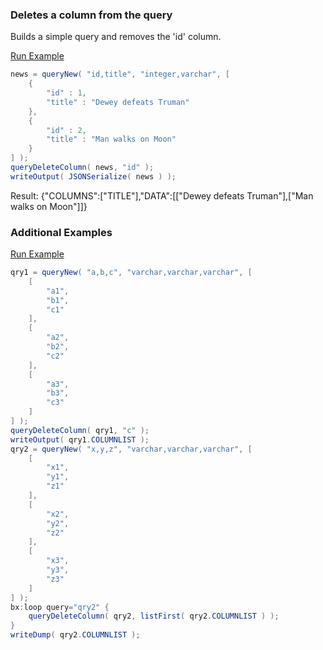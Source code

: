 ### Deletes a column from the query

Builds a simple query and removes the 'id' column.

<a href="https://try.boxlang.io/?code=eJxdjjEPgjAQhef2V1w6QdJFR42TTCbAgJtxaOTUxtJqudqg8b9bYNLtvcv3XZ7F2MMGHgH9UGHMQOhWkiaDQqZsCS%2Fo5VP501X5dDoAZ2%2FOWMIErGAhxzzzqYoCIw7Q4hkV9bD3oVNWcPaRP9byzyqVhajMrQdnoXRuUvgR8jWfhhVokHDrTOhsBjZNHrelVwmIXhPWge6BMtg1ddWg18roF84k5CP1BWVRQ84%3D" target="_blank">Run Example</a>

```java
news = queryNew( "id,title", "integer,varchar", [ 
	{
		"id" : 1,
		"title" : "Dewey defeats Truman"
	},
	{
		"id" : 2,
		"title" : "Man walks on Moon"
	}
] );
queryDeleteColumn( news, "id" );
writeOutput( JSONSerialize( news ) );

```

Result: {"COLUMNS":["TITLE"],"DATA":[["Dewey defeats Truman"],["Man walks on Moon"]]}

### Additional Examples

<a href="https://try.boxlang.io/?code=eJyFkDFrwzAQRmfpVxw3pXAUrGwNmRIKhTQZ2k4hgy0EMTi1rUiN5NL%2FXiu%2BQlUCnd7wJPE99TYWsITeGxu35jIDLKkijQT4UVp9LC394aj2IMVeCoFlgZRYMXWBUhzoxyq2TK0yO2fL1PNk5QHuFvI6Z20a48yqbfzpfQb9OHQcpTH5i62d2XnXeTeZ%2B9Vu8%2Fa83Ty9vF7v26jyqkCRhn%2BqeFjgmMgcsqjAMZE5ZFGBYyJz%2BBVVhYembbtp1RLTRoRPKW7HKoKmPrvH2p6nRpU1pge%2Fpn9Y%2B1N348RCfgMC83jX" target="_blank">Run Example</a>

```java
qry1 = queryNew( "a,b,c", "varchar,varchar,varchar", [ 
	[
		"a1",
		"b1",
		"c1"
	],
	[
		"a2",
		"b2",
		"c2"
	],
	[
		"a3",
		"b3",
		"c3"
	]
] );
queryDeleteColumn( qry1, "c" );
writeOutput( qry1.COLUMNLIST );
qry2 = queryNew( "x,y,z", "varchar,varchar,varchar", [
	[
		"x1",
		"y1",
		"z1"
	],
	[
		"x2",
		"y2",
		"z2"
	],
	[
		"x3",
		"y3",
		"z3"
	]
] );
bx:loop query="qry2" {
	queryDeleteColumn( qry2, listFirst( qry2.COLUMNLIST ) );
}
writeDump( qry2.COLUMNLIST );

```


